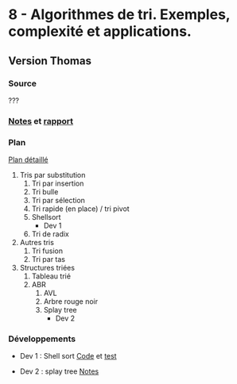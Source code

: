 # 8 - Algorithmes de tri. Exemples, complexité et applications. #

## Version Thomas ##

### Source ###

???

### [Notes](notesTM.pdf) et [rapport](rapportTM.txt) ###

### Plan ###

[Plan détaillé](planTM.pdf)

1. Tris par substitution
   1. Tri par insertion
   2. Tri bulle
   3. Tri par sélection
   4. Tri rapide (en place) / tri pivot
   5. Shellsort
	  * Dev 1
   6. Tri de radix
2. Autres tris
   1. Tri fusion
   2. Tri par tas
3. Structures triées
   1. Tableau trié
   2. ABR
	  1. AVL
	  2. Arbre rouge noir
	  3. Splay tree
	     * Dev 2

### Développements ###

- Dev 1 : Shell sort
  [Code](TM-shellsort.py) et [test](TM-shellsort_test.py)

- Dev 2 : splay tree
  [Notes](TM-splaytree.py)
